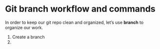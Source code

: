 # Git branch workflow and commands
In order to keep our git repo clean and organized, let’s use **branch** to organize our work. 
1. Create a branch
1. 		